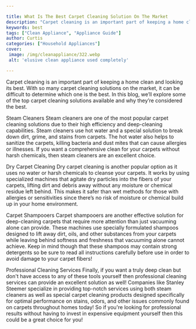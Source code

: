 ```yaml
---

title: What Is The Best Carpet Cleaning Solution On The Market
description: "Carpet cleaning is an important part of keeping a home clean and looking its best. With so many carpet cleaning solutions on the m...get the full scoop"
keywords: best
tags: ["Clean Appliance", "Appliance Guide"]
author: Curtis
categories: ["Household Appliances"]
cover: 
 image: /img/cleanappliance/322.webp
 alt: 'elusive clean appliance used completely'

---
```


Carpet cleaning is an important part of keeping a home clean and looking its best. With so many carpet cleaning solutions on the market, it can be difficult to determine which one is the best. In this blog, we’ll explore some of the top carpet cleaning solutions available and why they’re considered the best. 

Steam Cleaners 
Steam cleaners are one of the most popular carpet cleaning solutions due to their high efficiency and deep-cleaning capabilities. Steam cleaners use hot water and a special solution to break down dirt, grime, and stains from carpets. The hot water also helps to sanitize the carpets, killing bacteria and dust mites that can cause allergies or illnesses. If you want a comprehensive clean for your carpets without harsh chemicals, then steam cleaners are an excellent choice. 

Dry Carpet Cleaning 
Dry carpet cleaning is another popular option as it uses no water or harsh chemicals to cleanse your carpets. It works by using specialized machines that agitate dry particles into the fibers of your carpets, lifting dirt and debris away without any moisture or chemical residue left behind. This makes it safer than wet methods for those with allergies or sensitivities since there’s no risk of moisture or chemical build up in your home environment. 

Carpet Shampooers 
 Carpet shampooers are another effective solution for deep-cleaning carpets that require more attention than just vacuuming alone can provide. These machines use specially formulated shampoos designed to lift away dirt, oils, and other substances from your carpets while leaving behind softness and freshness that vacuuming alone cannot achieve. Keep in mind though that these shampoos may contain strong detergents so be sure to read all instructions carefully before use in order to avoid damage to your carpet fibers!

Professional Cleaning Services 
 Finally, if you want a truly deep clean but don't have access to any of these tools yourself then professional cleaning services can provide an excellent solution as well! Companies like Stanley Steemer specialize in providing top-notch services using both steam cleaners as well as special carpet cleaning products designed specifically for optimal performance on stains, odors, and other issues commonly found on carpets throughout homes today! So if you're looking for professional results without having to invest in expensive equipment yourself then this could be a great choice for you!

